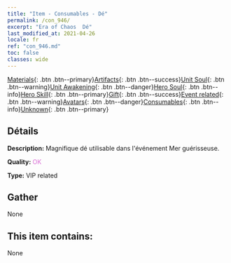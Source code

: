 ```yaml
---
title: "Item - Consumables - Dé"
permalink: /con_946/
excerpt: "Era of Chaos  Dé"
last_modified_at: 2021-04-26
locale: fr
ref: "con_946.md"
toc: false
classes: wide
---
```

 [Materials](/ItemsFR/){: .btn .btn--primary}[Artifacts](/ItemsFR/Artifacts/){: .btn .btn--success}[Unit Soul](/ItemsFR/UnitSoul/){: .btn .btn--warning}[Unit Awakening](/ItemsFR/UnitAwakening/){: .btn .btn--danger}[Hero Soul](/ItemsFR/HeroSoul/){: .btn .btn--info}[Hero Skill](/ItemsFR/HeroSkill/){: .btn .btn--primary}[Gift](/ItemsFR/Gift/){: .btn .btn--success}[Event related](/ItemsFR/Events/){: .btn .btn--warning}[Avatars](/ItemsFR/Avatars/){: .btn .btn--danger}[Consumables](/ItemsFR/Consumables/){: .btn .btn--info}[Unknown](/ItemsFR/Unknown/){: .btn .btn--primary}

## Détails
 **Description:** Magnifique dé utilisable dans l'événement Mer guérisseuse.

 **Quality:** <span style="color: #DA70D6">OK</span>

 **Type:** VIP related

## Gather

  None

## This item contains:

  None

